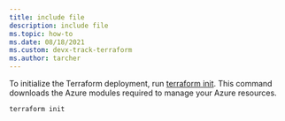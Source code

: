 ```yaml
---
title: include file
description: include file
ms.topic: how-to
ms.date: 08/18/2021
ms.custom: devx-track-terraform
ms.author: tarcher
---
```


To initialize the Terraform deployment, run [terraform init](https://www.terraform.io/docs/commands/init.html). This command downloads the Azure modules required to manage your Azure resources.

```cmd
terraform init
```
